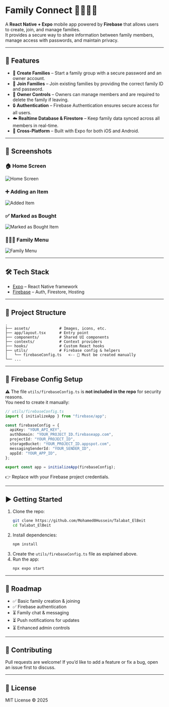 # Family Connect 👨‍👩‍👧‍👦

A **React Native + Expo** mobile app powered by **Firebase** that allows users to create, join, and manage families.  
It provides a secure way to share information between family members, manage access with passwords, and maintain privacy.

---

## 🚀 Features

- 📌 **Create Families** – Start a family group with a secure password and an owner account.  
- 👥 **Join Families** – Join existing families by providing the correct family ID and password.  
- 🔑 **Owner Controls** – Owners can manage members and are required to delete the family if leaving.  
- 🔒 **Authentication** – Firebase Authentication ensures secure access for all users.  
- ☁️ **Realtime Database & Firestore** – Keep family data synced across all members in real-time.  
- 📱 **Cross-Platform** – Built with Expo for both iOS and Android.  

---

## 📸 Screenshots

### 🏠 Home Screen
![Home Screen](./assets/images/Screenshot_1.png)

### ➕ Adding an Item
![Added Item](./assets/images/Screenshot_2.png)

### ✅ Marked as Bought
![Marked as Bought Item](./assets/images/Screenshot_3.png)

### 👨‍👩‍👧 Family Menu
![Family Menu](./assets/images/Screenshot_4.png)


---

## 🛠️ Tech Stack

- [Expo](https://expo.dev/) – React Native framework  
- [Firebase](https://firebase.google.com/) – Auth, Firestore, Hosting  
---

## 📂 Project Structure

```
.
├── assets/             # Images, icons, etc.
├── app/layout.tsx      # Entry point
├── components/         # Shared UI components
├── contexts/           # Context providers
├── hooks/              # Custom React hooks
├── utils/              # Firebase config & helpers
│   └── firebaseConfig.ts   <-- 🔐 Must be created manually
└── ...
```

---

## 🔐 Firebase Config Setup

⚠️ The file `utils/firebaseConfig.ts` is **not included in the repo** for security reasons.  
You need to create it manually:

```ts
// utils/firebaseConfig.ts
import { initializeApp } from "firebase/app";

const firebaseConfig = {
  apiKey: "YOUR_API_KEY",
  authDomain: "YOUR_PROJECT_ID.firebaseapp.com",
  projectId: "YOUR_PROJECT_ID",
  storageBucket: "YOUR_PROJECT_ID.appspot.com",
  messagingSenderId: "YOUR_SENDER_ID",
  appId: "YOUR_APP_ID",
};

export const app = initializeApp(firebaseConfig);
```

👉 Replace with your Firebase project credentials.

---

## ▶️ Getting Started

1. Clone the repo:
   ```bash
   git clone https://github.com/Mohamed0Hussein/Talabat_ElBeit
   cd Talabat_ElBeit
   ```
2. Install dependencies:
   ```bash
   npm install
   ```
3. Create the `utils/firebaseConfig.ts` file as explained above.  
4. Run the app:
   ```bash
   npx expo start
   ```

---

## 🎯 Roadmap

- ✅ Basic family creation & joining  
- ✅ Firebase authentication  
- ⏳ Family chat & messaging  
- ⏳ Push notifications for updates  
- ⏳ Enhanced admin controls  

---

## 🤝 Contributing

Pull requests are welcome! If you’d like to add a feature or fix a bug, open an issue first to discuss.

---

## 📜 License

MIT License © 2025
